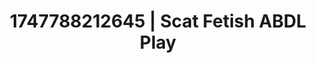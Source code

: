 ---
categories:
- Skin-to-skin fantasy
- Sensory play
- Virtual reality
- Sultry laughter
- Closeness kink
image: /assets/images/1747788212645.jpg
layout: post
seo:
  description: Featured content with sensual ABDL Play, Scat Fetish. HD images available.
  keywords: ABDL Play, Scat Fetish
  og_image: /assets/images/1747788212645.jpg
  schema_type: VisualArtwork
tags:
- ABDL Play
- Scat Fetish
- '#1747788212645'
title: 1747788212645 | Scat Fetish ABDL Play
---